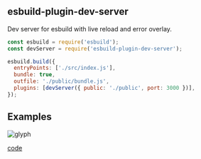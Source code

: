 ## esbuild-plugin-dev-server

Dev server for esbuild with live reload and error overlay.

```javascript
const esbuild = require('esbuild');
const devServer = require('esbuild-plugin-dev-server');

esbuild.build({
  entryPoints: ['./src/index.js'],
  bundle: true,
  outfile: './public/bundle.js',
  plugins: [devServer({ public: './public', port: 3000 })],
});
```

## Examples

![glyph](https://media.giphy.com/media/MQ582WuZaCyAHfoNwx/giphy.gif)

[code](https://github.com/kmalakoff/esbuild-plugin-dev-server/tree/master/examples)
